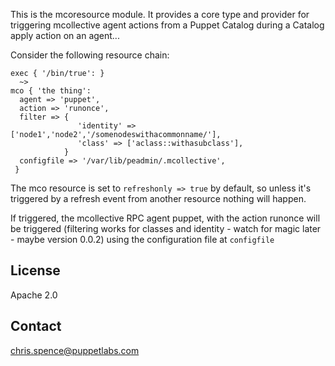 This is the mcoresource module. It provides a core type and provider for triggering mcollective agent actions from a Puppet Catalog during a Catalog apply action on an agent...

Consider the following resource chain:

    exec { '/bin/true': }
      ~>
    mco { 'the thing':
      agent => 'puppet',
      action => 'runonce',
      filter => { 
                   'identity' => ['node1','node2','/somenodeswithacommonname/'],
                   'class' => ['aclass::withasubclass'],
                }          
      configfile => '/var/lib/peadmin/.mcollective',
     }

The mco resource is set to `refreshonly => true` by default, so unless it's triggered by a refresh event from another resource nothing will happen.

If triggered, the mcollective RPC agent puppet, with the action runonce will be triggered (filtering works for classes and identity - watch for magic later - maybe version 0.0.2) using the configuration file at `configfile`

License
-------
Apache 2.0

Contact
-------
chris.spence@puppetlabs.com
